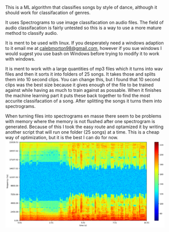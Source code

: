This is a ML algorithm that classifies songs by style of dance, although it should work for classifacation of genres.

It uses Spectrograms to use image classifacation on audio files. The field of audio classifacation is fairly untested so this is a way to use a more mature method to classify audio.

It is ment to be used with linux. If you desperately need a windows adaption to it email me at calebmorton98@gmail.com, however if you sue windows I would sugest you use bash on Windows before trying to modify it to work with windows.

It is ment to work with a large quantities of mp3 files which it turns into wav files and then it sorts it into folders of 25 songs. It takes those and splits them into 10 second clips. You can change this, but I found that 10 second clips was the best size because it gives enough of the file to be trained against while having as much to train against as possable. When it finishes the machine learning part it puts these back together to find the most accurite classifacation of a song. After splitting the songs it turns them into spectrograms.

When turning files into spectrograms en masse there seem to be problems with memory where the memory is not flushed after one spectrogram is generated. Because of this I took the easy route and optamized it by writing another script that will run one folder (25 songs) at a time. This is a cheap way of optimization, but it is the best I can do for now.
![alt text](https://github.com/Catalyze326/ML-Spectrogram-Dataset-Creation/blob/master/spectroTest/1024/DropsOfJupiter.png)
